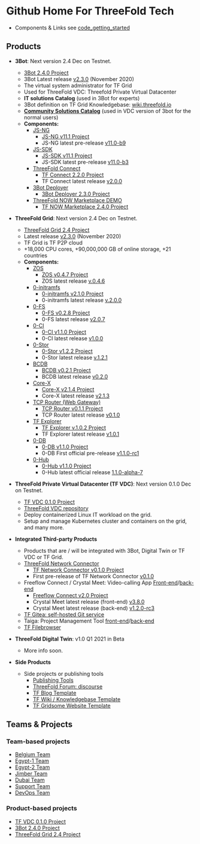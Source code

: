 # Github Home For ThreeFold Tech


- Components & Links see [code_getting_started](products/code_getting_started.md)

## Products

- __3Bot__: Next version 2.4 Dec on Testnet. 
  - [3Bot 2.4.0 Project](https://github.com/orgs/threefoldtech/projects/129)
  - 3Bot Latest release [v2.3.0](https://manual.threefold.io/#/release_notes_2.3.0?id=_3bot) (November 2020)
  - The virtual system administrator for TF Grid
  - Used for ThreeFold VDC: Threefold Private Virtual Datacenter
  - **IT solutions Catalog** (used in 3Bot for experts)
  - 3Bot definition on TF Grid Knowledgebase: [wiki.threefold.io](https://wiki.threefold.io/#/grid_what?id=the-3bot)
  - **[Community Solutions Catalog](https://github.com/threefoldtech/vdc-solutions-charts)** (used in VDC version of 3bot for the normal users)
  - **Components:**
    - [JS-NG](https://github.com/threefoldtech/js-ng) 
        - [JS-NG v11.1 Project](https://github.com/threefoldtech/js-ng/projects/1)
        - JS-NG latest pre-release [v11.0-b9](https://github.com/threefoldtech/js-ng/releases/tag/v11.0-b9)
    - [JS-SDK](https://github.com/threefoldtech/js-sdk)
        - [JS-SDK v11.1 Project](https://github.com/threefoldtech/js-sdk/projects/1)
        - JS-SDK latest pre-release [v11.0-b3](https://github.com/threefoldtech/js-sdk/releases/tag/v11.0-b13)
    - [ThreeFold Connect](https://github.com/threefoldtech/3Bot_connect)
        - [TF Connect 2.2.0 Project](https://github.com/threefoldtech/3Bot_connect/projects/2)
        - TF Connect latest release [v2.0.0](https://github.com/threefoldtech/3Bot_connect/releases/tag/v2.0.0)
    - [3Bot Deployer](https://github.com/threefoldtech/js-sdk)
         - [3Bot Deployer 2.3.0 Project](https://github.com/orgs/threefoldtech/projects/113)
    - [ThreeFold NOW Marketplace DEMO](https://marketplace.threefold.io/marketplace/#/)
        - [TF NOW Marketplace 2.4.0 Project](https://github.com/orgs/threefoldtech/projects/126)
  
- **ThreeFold Grid**: Next version 2.4 Dec on Testnet.
  - [ThreeFold Grid 2.4 Project](https://github.com/orgs/threefoldtech/projects/118)
  - Latest release [v2.3.0](https://manual.threefold.io/#/release_notes_2.3.0?id=tf-grid-230-release-notes) (November 2020)
  - TF Grid is TF P2P cloud
  - +18,000 CPU cores, +90,000,000 GB of online storage, +21 countries
  - **Components:**
    - [ZOS](https://github.com/threefoldtech/zos) 
      - [ZOS v0.4.7 Project](https://github.com/threefoldtech/zos/projects/2)
      - ZOS latest release [v.0.4.6](https://github.com/threefoldtech/zos/releases/tag/v0.4.6)
    - [0-initramfs](https://github.com/threefoldtech/0-initramfs) 
      - [0-initramfs v2.1.0 Project](https://github.com/threefoldtech/0-initramfs/projects/1)
      - 0-initramfs latest release [v.2.0.0](https://github.com/threefoldtech/0-initramfs/releases/tag/v1.5.0-rc1)
    - [0-FS](https://github.com/threefoldtech/0-fs) 
      - [0-FS v0.2.8 Project](https://github.com/threefoldtech/0-fs/projects/1)
      - 0-FS latest release [v2.0.7](https://github.com/threefoldtech/0-fs/releases/tag/v2.0.7)
    - [0-CI](https://github.com/threefoldtech/zeroCI) 
      - [0-CI v1.1.0 Project](https://github.com/threefoldtech/zeroCI/projects/2)
      - 0-CI latest release [v1.0.0](https://github.com/threefoldtech/zeroCI/releases/tag/v1.0.0)
    - [0-Stor](https://github.com/threefoldtech/0-stor) 
      - [0-Stor v1.2.2 Project](https://github.com/threefoldtech/0-stor/projects/3)
      - 0-Stor latest release [v.1.2.1](https://github.com/threefoldtech/0-stor/releases/tag/v1.2.1)
    - [BCDB](https://github.com/threefoldtech/bcdb) 
      - [BCDB v0.2.1 Project](https://github.com/threefoldtech/bcdb/projects/1)
      - BCDB latest release [v0.2.0](https://github.com/threefoldtech/bcdb/releases/tag/v0.2)
    - [Core-X](https://github.com/threefoldtech/corex) 
      - [Core-X v2.1.4 Project](https://github.com/threefoldtech/corex/projects/1)
      - Core-X latest release [v2.1.3](https://github.com/threefoldtech/corex/releases/tag/2.1.3)
    - [TCP Router (Web Gateway)](https://github.com/threefoldtech/tcprouter) 
      - [TCP Router v0.1.1 Project](https://github.com/threefoldtech/tcprouter/projects/1)
      - TCP Router latest release [v0.1.0](https://github.com/threefoldtech/tcprouter/releases/tag/v0.1.0)
    - [TF Explorer](https://github.com/threefoldtech/nodes-explorer) 
      - [TF Explorer v.1.0.2 Project](https://github.com/threefoldtech/nodes-explorer/projects/1)
      - TF Explorer latest release [v1.0.1](https://github.com/threefoldtech/nodes-explorer/releases/tag/v1.0.1)
    - [0-DB](https://github.com/threefoldtech/0-db)
      - [0-DB v1.1.0 Project](https://github.com/threefoldtech/0-db/projects/1)
      - 0-DB First official pre-release [v1.1.0-rc1](https://github.com/threefoldtech/0-db/releases/tag/v1.0.0-rc1)
    - [0-Hub](https://github.com/threefoldtech/0-hub)
      - [0-Hub v1.1.0 Project](https://github.com/threefoldtech/0-hub/projects/1)
      - 0-Hub latest official release [1.1.0-alpha-7](https://github.com/threefoldtech/0-hub/releases/tag/v1.1.0-alpha-7)

- **ThreeFold Private Virtual Datacenter (TF VDC)**: Next version 0.1.0 Dec on Testnet.
    - [TF VDC 0.1.0 Project](https://github.com/orgs/threefoldtech/projects/121)
    - [ThreeFold VDC repository](https://github.com/threefoldtech/vdc)
    - Deploy containerized Linux IT workload on the grid.
    - Setup and manage Kubernetes cluster and containers on the grid, and many more.

- **Integrated Third-party Products**
    - Products that are / will be integrated with 3Bot, Digital Twin or TF VDC or TF Grid.
    - [ThreeFold Network Connector](https://github.com/threefoldtech/yggdrasil-desktop-client)
      - [TF Network Connector v0.1.0 Project](https://github.com/threefoldtech/yggdrasil-desktop-client/projects/1)
      - First pre-release of TF Network Connector [v0.1.0](https://github.com/threefoldtech/yggdrasil-desktop-client/releases/tag/v0.1.0)
    - Freeflow Connect / Crystal Meet: Video-calling App [Front-end](https://github.com/crystaluniverse/crystalmeet_frontend)/[back-end](https://github.com/crystaluniverse/crystalmeet_backend)
      - [Freeflow Connect v2.0 Project](https://github.com/orgs/threefoldtech/projects/82)
      - Crystal Meet latest release (front-end) [v3.8.0](https://github.com/crystaluniverse/crystalmeet_frontend/releases/tag/v3.8.0)
      - Crystal Meet latest release (back-end) [v1.2.0-rc3](https://github.com/crystaluniverse/crystalmeet_backend/releases/tag/v1.2.0-rc3)
  - [TF Gitea: self-hosted Git service](https://github.com/threefoldtech/tf-gitea)
  - Taiga: Project Management Tool [front-end](https://github.com/threefoldtech/taiga-front)/[back-end](https://github.com/threefoldtech/taiga-back)
  - [TF Filebrowser](https://github.com/crystaluniverse/crystal_filebrowser)

- **ThreeFold Digital Twin**: v1.0 Q1 2021 in Beta
  - More info soon.

- **Side Products**
  - Side projects or publishing tools
    - [Publishing Tools](https://github.com/threebotserver/publishingtools)
    - [ThreeFold Forum: discourse](https://github.com/threefoldtech/threefold-forums)
    - [TF Blog Template](https://github.com/threefoldfoundation/blog_example)
    - [TF Wiki / Knowledgebase Template](https://github.com/threefoldfoundation/wiki_example)
    - [TF Gridsome Website Template](https://github.com/threefoldfoundation/www_examplesite)


## Teams & Projects

### Team-based projects
- [Belgium Team](https://github.com/orgs/threefoldtech/projects/61)
- [Egypt-1 Team](https://github.com/orgs/threefoldtech/projects/127)
- [Egypt-2 Team](https://github.com/orgs/threefoldtech/projects/128)
- [Jimber Team](https://github.com/orgs/threefoldtech/projects/60)
- [Dubai Team](https://github.com/orgs/threefoldtech/projects/130)
- [Support Team](https://circles.threefold.me/project/sabrinasadik-tf-support/kanban)
- [DevOps Team](https://github.com/orgs/threefoldtech/projects/66)

### Product-based projects
  - [TF VDC 0.1.0 Project](https://github.com/orgs/threefoldtech/projects/121)
  - [3Bot 2.4.0 Project](https://github.com/orgs/threefoldtech/projects/129)
  - [ThreeFold Grid 2.4 Project](https://github.com/orgs/threefoldtech/projects/118)

